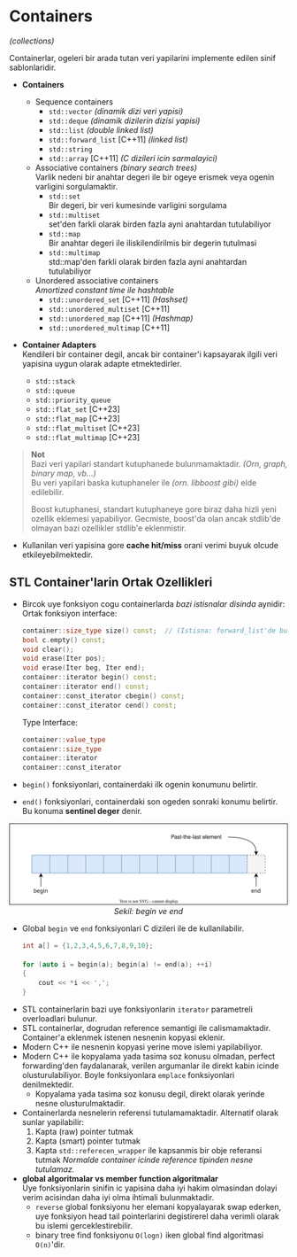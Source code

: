 # Containers
*(collections)*  

Containerlar, ogeleri bir arada tutan veri yapilarini implemente edilen sinif sablonlaridir.

* **Containers**  
  * Sequence containers  
    * `std::vector`                     *(dinamik dizi veri yapisi)*
    * `std::deque`                      *(dinamik dizilerin dizisi yapisi)*
    * `std::list`                       *(double linked list)*
    * `std::forward_list` [C++11]       *(linked list)*
    * `std::string`                     
    * `std::array` [C++11]              *(C dizileri icin sarmalayici)*
  * Associative containers              *(binary search trees)*  
    Varlik nedeni bir anahtar degeri ile bir ogeye erismek veya ogenin varligini sorgulamaktir.
    * `std::set`                        
      Bir degeri, bir veri kumesinde varligini sorgulama  
    * `std::multiset`                   
      set'den farkli olarak birden fazla ayni anahtardan tutulabiliyor
    * `std::map`                        
      Bir anahtar degeri ile iliskilendirilmis bir degerin tutulmasi
    * `std::multimap`                   
      std::map'den farkli olarak birden fazla ayni anahtardan tutulabiliyor
  * Unordered associative containers  
    *Amortized constant time ile hashtable*
    * `std::unordered_set`           [C++11]  *(Hashset)*
    * `std::unordered_multiset`      [C++11]  
    * `std::unordered_map`           [C++11]  *(Hashmap)*
    * `std::unordered_multimap`      [C++11]  

* **Container Adapters**  
  Kendileri bir container degil, ancak bir container'i kapsayarak ilgili veri yapisina uygun olarak adapte etmektedirler.
  * `std::stack`                              
  * `std::queue`                              
  * `std::priority_queue`                     
  * `std::flat_set` [C++23]                   
  * `std::flat_map` [C++23]                   
  * `std::flat_multiset` [C++23]              
  * `std::flat_multimap` [C++23]              

> **Not**  
> Bazi veri yapilari standart kutuphanede bulunmamaktadir. *(Orn, graph, binary map, vb...)*  
> Bu veri yapilari baska kutuphaneler ile *(orn. libboost gibi)* elde edilebilir. 
> 
> Boost kutuphanesi, standart kutuphaneye gore biraz daha hizli yeni ozellik eklemesi yapabiliyor. Gecmiste, boost'da olan ancak stdlib'de olmayan bazi ozellikler stdlib'e eklenmistir.

* Kullanilan veri yapisina gore **cache hit/miss** orani verimi buyuk olcude etkileyebilmektedir.

## STL Container'larin Ortak Ozellikleri

* Bircok uye fonksiyon cogu containerlarda *bazi istisnalar disinda* aynidir:
  Ortak fonksiyon interface:
  ```C++
  container::size_type size() const;  // (Istisna: forward_list'de bulunmuyor)
  bool c.empty() const;
  void clear();
  void erase(Iter pos);
  void erase(Iter beg, Iter end);
  container::iterator begin() const;
  container::iterator end() const;
  container::const_iterator cbegin() const;
  container::const_iterator cend() const;
  ```
  Type Interface:
  ```C++
  container::value_type
  contaienr::size_type
  container::iterator
  container::const_iterator
  ```
  
* `begin()` fonksiyonlari, containerdaki ilk ogenin konumunu belirtir.
* `end()` fonksiyonlari, containerdaki son ogeden sonraki konumu belirtir.  
  Bu konuma **sentinel deger** denir.
<p align="center">
  <img src="res/img/range-begin-end.drawio.svg" width=""/><br/>
  <i>Sekil: begin ve end</i>
</p>
  
* Global `begin` ve `end` fonksiyonlari C dizileri ile de kullanilabilir.
  ```C++
  int a[] = {1,2,3,4,5,6,7,8,9,10};
          
  for (auto i = begin(a); begin(a) != end(a); ++i)
  {
      cout << *i << ',';
  }
  ```
<!-- Ders 34 @ 0:06:00 -->

  
* STL containerlarin bazi uye fonksiyonlarin `iterator` parametreli overloadlari bulunur.
* STL containerlar, dogrudan reference semantigi ile calismamaktadir. Container'a eklenmek istenen nesnenin kopyasi eklenir.
* Modern C++ ile nesnenin kopyasi yerine move islemi yapilabiliyor.
* Modern C++ ile kopyalama yada tasima soz konusu olmadan, perfect forwarding'den faydalanarak, verilen argumanlar ile direkt kabin icinde olusturulabiliyor. Boyle fonksiyonlara `emplace` fonksiyonlari denilmektedir.
  * Kopyalama yada tasima soz konusu degil, direkt olarak yerinde nesne olusturulmaktadir.
* Containerlarda nesnelerin referensi tutulamamaktadir. Alternatif olarak sunlar yapilabilir:
  1. Kapta (raw) pointer tutmak
  2. Kapta (smart) pointer tutmak
  3. Kapta `std::referecen_wrapper` ile kapsanmis bir obje referansi tutmak
     *Normalde container icinde reference tipinden nesne tutulamaz.*
* **global algoritmalar vs member function algoritmalar**  
  Uye fonksiyonlarin sinifin ic yapisina daha iyi hakim olmasindan dolayi verim acisindan daha iyi olma ihtimali bulunmaktadir.  
  * `reverse` global fonksiyonu her elemani kopyalayarak swap ederken, uye fonksiyon 
head tail pointerlarini degistirerel daha verimli olarak bu islemi gerceklestirebilir.  
  * binary tree find fonksiyonu `O(logn)` iken global find algoritmasi `O(n)`'dir.
